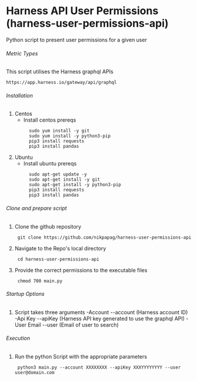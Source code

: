 # Harness API User Permissions (harness-user-permissions-api)
Python script to present user permissions for a given user


###### Metric Types
This script utilises the Harness graphql APIs 
```
https://app.harness.io/gateway/api/graphql
```


###### Installation
1. Centos
    - Install centos prereqs
      ```
        sudo yum install -y git
        sudo yum install -y python3-pip
        pip3 install requests
        pip3 install pandas
      ```
2. Ubuntu
    - Install ubuntu prereqs
      ```
        sudo apt-get update -y
        sudo apt-get install -y git
        sudo apt-get install -y python3-pip
        pip3 install requests
        pip3 install pandas
      ```

###### Clone and prepare script

1. Clone the github repository

        git clone https://github.com/nikpapag/harness-user-permissions-api

2. Navigate to the Repo's local directory

        cd harness-user-permissions-api

      
3. Provide the correct permissions to the executable files

        chmod 700 main.py


###### Startup Options
1. Script takes three arguments
      -Account  --account (Harness account ID)
      -Api Key  --apiKey (Harness API key generated to use the graphql API)
      -User Email  --user (Email of user to search)


###### Execution
      
1. Run the python Script with the appropriate parameters

        python3 main.py --account XXXXXXXX --apiKey XXXYYYYYYYY --user user@domain.com


